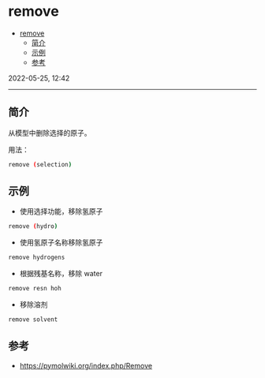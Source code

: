 # remove

- [remove](#remove)
  - [简介](#简介)
  - [示例](#示例)
  - [参考](#参考)

2022-05-25, 12:42
****

## 简介

从模型中删除选择的原子。

用法：

```sh
remove (selection)
```

## 示例

- 使用选择功能，移除氢原子

```sh
remove (hydro)
```

- 使用氢原子名称移除氢原子

```sh
remove hydrogens
```

- 根据残基名称，移除 water

```sh
remove resn hoh
```

- 移除溶剂

```sh
remove solvent
```

## 参考

- https://pymolwiki.org/index.php/Remove
